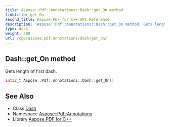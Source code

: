 ```yaml
---
title: Aspose::Pdf::Annotations::Dash::get_On method
linktitle: get_On
second_title: Aspose.PDF for C++ API Reference
description: 'Aspose::Pdf::Annotations::Dash::get_On method. Gets length of first dash in C++.'
type: docs
weight: 300
url: /cpp/aspose.pdf.annotations/dash/get_on/
---
```

## Dash::get_On method


Gets length of first dash.

```cpp
int32_t Aspose::Pdf::Annotations::Dash::get_On()
```

## See Also

* Class [Dash](../)
* Namespace [Aspose::Pdf::Annotations](../../)
* Library [Aspose.PDF for C++](../../../)
